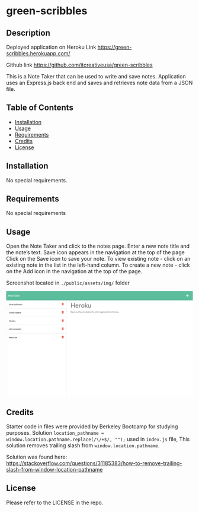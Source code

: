 # green-scribbles

## Description

Deployed application on Heroku Link
https://green-scribbles.herokuapp.com/

Github link
https://github.com/itcreativeusa/green-scribbles

This is a Note Taker that can be used to write and save notes. Application uses an Express.js back end and saves and retrieves note data from a JSON file.


## Table of Contents 

- [Installation](#installation)
- [Usage](#usage)
- [Requirements](#requirements)
- [Credits](#credits)
- [License](#license)

## Installation

No special requirements. 
 
## Requirements

No special requirements

## Usage

Open the Note Taker and click to the notes page. Enter a new note title and the note’s text.
Save icon appears in the navigation at the top of the page
Click on the Save icon to save your note. To view existing note - click on an existing note in the list in the left-hand column. To create a new note - click on the Add icon in the navigation at the top of the page.
 
Screenshot located in `./public/assets/img/` folder

![green-scribbles](./public/assets/img/screenshot.png)

## Credits
Starter code in files were provided by Berkeley Bootcamp for studying purposes.
Solution `location_pathname = window.location.pathname.replace(/\/+$/, "");` used in `index.js` file,
This solution removes trailing slash from `window.location.pathname`.

Solution was found here:
https://stackoverflow.com/questions/31185383/how-to-remove-trailing-slash-from-window-location-pathname

## License

Please refer to the LICENSE in the repo.